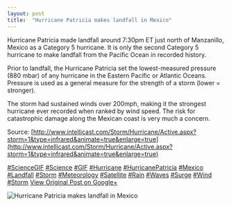 ```yaml
---
layout: post
title:  "Hurricane Patricia makes landfall in Mexico"
---
```


Hurricane Patricia made landfall around 7:30pm ET just north of Manzanillo, Mexico as a Category 5 hurricane. It is only the second Category 5 hurricane to make landfall from the Pacific Ocean in recorded history.  
  
Prior to landfall, the Hurricane Patricia set the lowest-measured pressure (880 mbar) of any hurricane in the Eastern Pacific or Atlantic Oceans. Pressure is used as a general measure for the strength of a storm (lower = stronger).  
  
The storm had sustained winds over 200mph, making it the strongest hurricane ever recorded when ranked by wind speed. The risk for catastrophic damage along the Mexican coast is very much a concern.  
  
Source: [http://www.intellicast.com/Storm/Hurricane/Active.aspx?storm=1&type=infrared&animate=true&enlarge=true](http://www.intellicast.com/Storm/Hurricane/Active.aspx?storm=1&type=infrared&animate=true&enlarge=true)  
  
[#ScienceGIF](https://plus.google.com/s/%23ScienceGIF/posts) [#Science](https://plus.google.com/s/%23Science/posts) [#GIF](https://plus.google.com/s/%23GIF/posts) [#Hurricane](https://plus.google.com/s/%23Hurricane/posts) [#HurricanePatricia](https://plus.google.com/s/%23HurricanePatricia/posts) [#Mexico](https://plus.google.com/s/%23Mexico/posts) [#Landfall](https://plus.google.com/s/%23Landfall/posts) [#Storm](https://plus.google.com/s/%23Storm/posts) [#Meteorology](https://plus.google.com/s/%23Meteorology/posts) [#Satellite](https://plus.google.com/s/%23Satellite/posts) [#Rain](https://plus.google.com/s/%23Rain/posts) [#Waves](https://plus.google.com/s/%23Waves/posts) [#Surge](https://plus.google.com/s/%23Surge/posts) [#Wind](https://plus.google.com/s/%23Wind/posts) [#Storm](https://plus.google.com/s/%23Storm/posts)
[View Original Post on Google+](https://plus.google.com/+ColinSullender/posts/1BkGVUmjRtA)

![Hurricane Patricia makes landfall in Mexico](/assets/img/2015-10-23-Hurricane-Patricia-makes-landfall-in-Mexico.gif)
